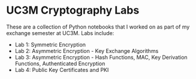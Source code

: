 # UC3M Cryptography Labs

These are a collection of Python notebooks that I worked on as part of my exchange semester at UC3M. Labs include:
- Lab 1: Symmetric Encryption
- Lab 2: Asymmetric Encryption - Key Exchange Algorithms
- Lab 3: Asymmetric Encryption - Hash Functions, MAC, Key Derivation Functions, Authenticated Encryption
- Lab 4: Public Key Certificates and PKI
